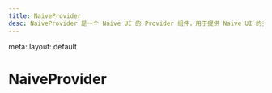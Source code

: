 ```yaml
---
title: NaiveProvider
desc: NaiveProvider 是一个 Naive UI 的 Provider 组件，用于提供 Naive UI 的主题配置。
---
```


<route lang="yaml">
meta:
  layout: default
</route>

# NaiveProvider



<script setup>
    import { defineComponent } from 'vue'
    import NaiveProviderRaw from '@/examples/Provider/NaiveProvider.vue?raw'

    import 'highlight.js/lib/common';
    import hljsVuePlugin from "@highlightjs/vue-plugin";

    defineComponent({
        components: {
            highlightjs: hljsVuePlugin.component
        }
    })
    // highlight(NaiveProvider)
</script>

<!-- {{ NaiveProvider }} -->

<highlightjs language="xml" :code="NaiveProviderRaw" />
